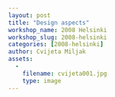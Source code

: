```yaml
---
layout: post
title: "Design aspects"
workshop_name: 2008 Helsinki 
workshop_slug: 2008-helsinki
categories: [2008-helsinki]
author: Cvijeta Miljak
assets:
  -
    filename: cvijeta001.jpg
    type: image
---
```


